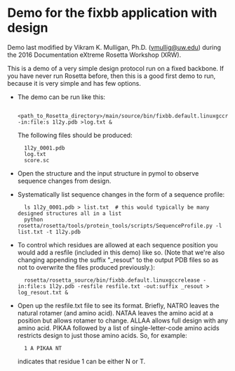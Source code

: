 # Demo for the fixbb application with design
Demo last modified by Vikram K. Mulligan, Ph.D. (vmullig@uw.edu) during the 2016 Documentation eXtreme Rosetta Workshop (XRW).

This is a demo of a very simple design protocol run on a fixed backbone. If you
have never run Rosetta before, then this is a good first demo to run, because it
is very simple and has few options.

* The demo can be run like this:

        <path_to_Rosetta_directory>/main/source/bin/fixbb.default.linuxgccrelease -in:file:s 1l2y.pdb >log.txt &

  The following files should be produced:

        1l2y_0001.pdb
        log.txt
        score.sc

* Open the structure and the input structure in pymol to observe sequence 
  changes from design.

* Systematically list sequence changes in the form of a sequence profile:

        ls 1l2y_0001.pdb > list.txt  # this would typically be many designed structures all in a list
        python rosetta/rosetta/tools/protein_tools/scripts/SequenceProfile.py -l list.txt -t 1l2y.pdb

* To control which residues are allowed at each sequence position you would add 
  a resfile (included in this demo) like so.  (Note that we're also changing appending
  the suffix "_resout" to the output PDB files so as not to overwrite the files produced
  previously.):

        rosetta/rosetta_source/bin/fixbb.default.linuxgccrelease -in:file:s 1l2y.pdb -resfile resfile.txt -out:suffix _resout > log_resout.txt &

* Open up the resfile.txt file to see its format. Briefly, NATRO leaves the 
  natural rotamer (and amino acid). NATAA leaves the amino acid at a position 
  but allows rotamer to change. ALLAA allows full design with any amino acid. 
  PIKAA followed by a list of single-letter-code amino acids restricts design 
  to just those amino acids.  So, for example:

        1 A PIKAA NT

  indicates that residue 1 can be either N or T.
